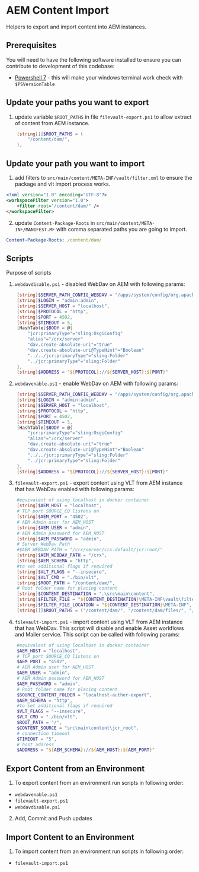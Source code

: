 # AEM Content Import

Helpers to export and import content into AEM instances.

## Prerequisites

You will need to have the following software installed to ensure you can contribute to development of this codebase:

* [Powershell 7](https://github.com/PowerShell/PowerShell/releases) - this will make your windows terminal work check with `$PSVersionTable`

## Update your paths you want to export

1. update variable `$ROOT_PATHS` in file `filevault-export.ps1` to allow extract of content from AEM instance. 

```powershell
    [string[]]$ROOT_PATHS = (
        "/content/dam/",
    ),
```

## Update your path you want to import

1. add filters to `src/main/content/META-INF/vault/filter.xml` to ensure the package and vlt import process works. 

```xml
<?xml version="1.0" encoding="UTF-8"?>
<workspaceFilter version="1.0">
    <filter root="/content/dam/" />
</workspaceFilter>
```

2. update `Content-Package-Roots` in `src/main/content/META-INF/MANIFEST.MF` with comma separated paths you are going to import.

```yaml
Content-Package-Roots: /content/dam/
```

## Scripts

Purpose of scripts

1. `webdavdisable.ps1` - disabled WebDav on AEM with following params:

```powershell
    [string]$SERVER_PATH_CONFIG_WEBDAV = "/apps/system/config/org.apache.sling.jcr.davex.impl.servlets.SlingDavExServlet",
    [string]$LOGIN = "admin:admin",
    [string]$SERVER_HOST = "localhost",
    [string]$PROTOCOL = "http",
    [string]$PORT = 4502,
    [string]$TIMEOUT = 5,
    [HashTable]$BODY = @{
        "jcr:primaryType"="sling:OsgiConfig"
        "alias"="/crx/server"
        "dav.create-absolute-uri"="true"
        "dav.create-absolute-uri@TypeHint"="Boolean"
        "../../jcr:primaryType"="sling:Folder"
        "../jcr:primaryType"="sling:Folder"
    },
    [string]$ADDRESS = "${PROTOCOL}://${SERVER_HOST}:${PORT}"
```

2. `webdavenable.ps1` - enable WebDav on AEM with following params:

```powershell
    [string]$SERVER_PATH_CONFIG_WEBDAV = "/apps/system/config/org.apache.sling.jcr.davex.impl.servlets.SlingDavExServlet",
    [string]$LOGIN = "admin:admin",
    [string]$SERVER_HOST = "localhost",
    [string]$PROTOCOL = "http",
    [string]$PORT = 4502,
    [string]$TIMEOUT = 5,
    [HashTable]$BODY = @{
        "jcr:primaryType"="sling:OsgiConfig"
        "alias"="/crx/server"
        "dav.create-absolute-uri"="true"
        "dav.create-absolute-uri@TypeHint"="Boolean"
        "../../jcr:primaryType"="sling:Folder"
        "../jcr:primaryType"="sling:Folder"
    },
    [string]$ADDRESS = "${PROTOCOL}://${SERVER_HOST}:${PORT}"
```

3. `filevault-export.ps1` - export content using VLT from AEM instance that has WebDav enabled with following params:

```powershell
    #equivalent of using localhost in docker container
    [string]$AEM_HOST = "localhost",
    # TCP port SOURCE_CQ listens on
    [string]$AEM_PORT = "4502",
    # AEM Admin user for AEM_HOST
    [string]$AEM_USER = "admin",
    # AEM Admin password for AEM_HOST
    [string]$AEM_PASSWORD = "admin",
    # Server WebDav Path
    #$AEM_WEBDAV_PATH = "/crx/server/crx.default/jcr:root/"
    [string]$AEM_WEBDAV_PATH = "/crx",
    [string]$AEM_SCHEMA = "http",
    #to set additional flags if required
    [string]$VLT_FLAGS = "--insecure",
    [string]$VLT_CMD = "./bin/vlt",
    [string]$ROOT_PATH = "/content/dam/",
    # Root folder name for placing content
    [string]$CONTENT_DESTINATION = ".\src\main\content",
    [string]$FILTER_FILE = "${CONTENT_DESTINATION}\META-INF\vault\filter.xml",
    [string]$FILTER_FILE_LOCATION = "${CONTENT_DESTINATION}\META-INF",
    [string[]]$ROOT_PATHS = ("/content/dam/", "/content/dam/files/", "/content/dam/images/")
```
    
4. `filevault-import.ps1` - import content using VLT from AEM instance that has WebDav. This script will disable and enable Asset workflows and Mailer service. This script can be called with following params:

```powershell
    #equivalent of using localhost in docker container
    $AEM_HOST = "localhost",
    # TCP port SOURCE_CQ listens on
    $AEM_PORT = "4502",
    # AEM Admin user for AEM_HOST
    $AEM_USER = "admin",
    # AEM Admin password for AEM_HOST
    $AEM_PASSWORD = "admin",
    # Root folder name for placing content
    $SOURCE_CONTENT_FOLDER = "localhost-author-export",
    $AEM_SCHEMA = "http",
    #to set additional flags if required
    $VLT_FLAGS = "--insecure", 
    $VLT_CMD = "./bin/vlt",
    $ROOT_PATH = "/",
    $CONTENT_SOURCE = "src\main\content\jcr_root",
    # connection timeout
    $TIMEOUT = "5",
    # host address
    $ADDRESS = "${AEM_SCHEMA}://${AEM_HOST}:${AEM_PORT}"
```

## Export Content from an Environment

1. To export content from an environment run scripts in following order:

* `webdavenable.ps1`
* `filevault-export.ps1` 
* `webdavdisable.ps1`

2. Add, Commit and Push updates

## Import Content to an Environment 

1. To import content from an environment run scripts in following order:

* `filevault-import.ps1` 
